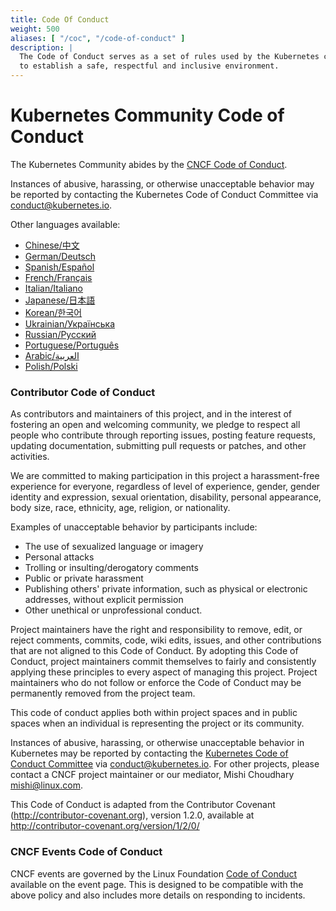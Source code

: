 ```yaml
---
title: Code Of Conduct
weight: 500
aliases: [ "/coc", "/code-of-conduct" ]
description: |
  The Code of Conduct serves as a set of rules used by the Kubernetes community
  to establish a safe, respectful and inclusive environment.
---
```


# Kubernetes Community Code of Conduct

The Kubernetes Community abides by the [CNCF Code of Conduct].

Instances of abusive, harassing, or otherwise unacceptable behavior may be
reported by contacting the Kubernetes Code of Conduct Committee via
conduct@kubernetes.io.

[CNCF Code of Conduct]: https://github.com/kubernetes/community/blob/master/code-of-conduct.md


Other languages available:
- [Chinese/中文](https://github.com/cncf/foundation/blob/master/code-of-conduct-languages/zh.md)
- [German/Deutsch](https://github.com/cncf/foundation/blob/master/code-of-conduct-languages/de.md)
- [Spanish/Español](https://github.com/cncf/foundation/blob/master/code-of-conduct-languages/es.md)
- [French/Français](https://github.com/cncf/foundation/blob/master/code-of-conduct-languages/fr.md)
- [Italian/Italiano](https://github.com/cncf/foundation/blob/master/code-of-conduct-languages/it.md)
- [Japanese/日本語](https://github.com/cncf/foundation/blob/master/code-of-conduct-languages/jp.md)
- [Korean/한국어](https://github.com/cncf/foundation/blob/master/code-of-conduct-languages/ko.md)
- [Ukrainian/Українська](https://github.com/cncf/foundation/blob/master/code-of-conduct-languages/uk.md)
- [Russian/Русский](https://github.com/cncf/foundation/blob/master/code-of-conduct-languages/ru.md)
- [Portuguese/Português](https://github.com/cncf/foundation/blob/master/code-of-conduct-languages/pt.md)
- [Arabic/العربية](https://github.com/cncf/foundation/blob/master/code-of-conduct-languages/ar.md)
- [Polish/Polski](https://github.com/cncf/foundation/blob/master/code-of-conduct-languages/pl.md)

<!-- Below this point is copied directly from the CNCF Code of Conduct -->

### Contributor Code of Conduct

As contributors and maintainers of this project, and in the interest of fostering
an open and welcoming community, we pledge to respect all people who contribute
through reporting issues, posting feature requests, updating documentation,
submitting pull requests or patches, and other activities.

We are committed to making participation in this project a harassment-free experience for
everyone, regardless of level of experience, gender, gender identity and expression,
sexual orientation, disability, personal appearance, body size, race, ethnicity, age,
religion, or nationality.

Examples of unacceptable behavior by participants include:

* The use of sexualized language or imagery
* Personal attacks
* Trolling or insulting/derogatory comments
* Public or private harassment
* Publishing others' private information, such as physical or electronic addresses,
 without explicit permission
* Other unethical or unprofessional conduct.

Project maintainers have the right and responsibility to remove, edit, or reject
comments, commits, code, wiki edits, issues, and other contributions that are not
aligned to this Code of Conduct. By adopting this Code of Conduct, project maintainers
commit themselves to fairly and consistently applying these principles to every aspect
of managing this project. Project maintainers who do not follow or enforce the Code of
Conduct may be permanently removed from the project team.

This code of conduct applies both within project spaces and in public spaces
when an individual is representing the project or its community.

Instances of abusive, harassing, or otherwise unacceptable behavior in Kubernetes may be reported by contacting the [Kubernetes Code of Conduct Committee](https://git.k8s.io/community/committee-code-of-conduct) via <conduct@kubernetes.io>. For other projects, please contact a CNCF project maintainer or our mediator, Mishi Choudhary <mishi@linux.com>.

This Code of Conduct is adapted from the Contributor Covenant
(http://contributor-covenant.org), version 1.2.0, available at
http://contributor-covenant.org/version/1/2/0/

### CNCF Events Code of Conduct

CNCF events are governed by the Linux Foundation [Code of Conduct](https://events.linuxfoundation.org/code-of-conduct/) available on the event page. This is designed to be compatible with the above policy and also includes more details on responding to incidents.
